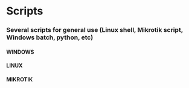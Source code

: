 # Scripts
### Several scripts for general use (Linux shell, Mikrotik script, Windows batch, python, etc) ###

#### WINDOWS ####


#### LINUX ####


#### MIKROTIK ####

